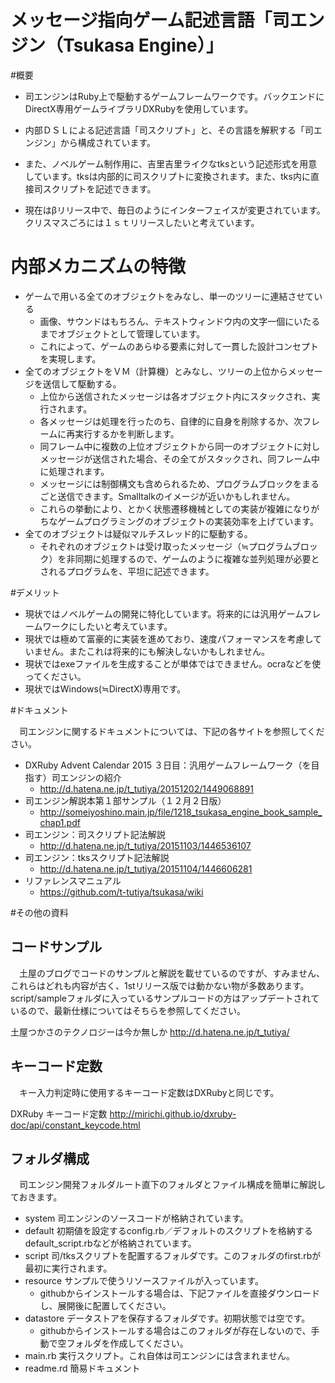 # メッセージ指向ゲーム記述言語「司エンジン（Tsukasa Engine）」

#概要

* 司エンジンはRuby上で駆動するゲームフレームワークです。バックエンドにDirectX専用ゲームライブラリDXRubyを使用しています。
* 内部ＤＳＬによる記述言語「司スクリプト」と、その言語を解釈する「司エンジン」から構成されています。
* また、ノベルゲーム制作用に、吉里吉里ライクなtksという記述形式を用意しています。tksは内部的に司スクリプトに変換されます。また、tks内に直接司スクリプトを記述できます。

* 現在はβリリース中で、毎日のようにインターフェイスが変更されています。クリスマスごろには１ｓｔリリースしたいと考えています。

# 内部メカニズムの特徴

* ゲームで用いる全てのオブジェクトをみなし、単一のツリーに連結させている
    * 画像、サウンドはもちろん、テキストウィンドウ内の文字一個にいたるまでオブジェクトとして管理しています。
    * これによって、ゲームのあらゆる要素に対して一貫した設計コンセプトを実現します。
* 全てのオブジェクトをＶＭ（計算機）とみなし、ツリーの上位からメッセージを送信して駆動する。
    * 上位から送信されたメッセージは各オブジェクト内にスタックされ、実行されます。
    * 各メッセージは処理を行ったのち、自律的に自身を削除するか、次フレームに再実行するかを判断します。
    * 同フレーム中に複数の上位オブジェクトから同一のオブジェクトに対しメッセージが送信された場合、その全てがスタックされ、同フレーム中に処理されます。
    * メッセージには制御構文も含められるため、プログラムブロックをまるごと送信できます。Smalltalkのイメージが近いかもしれません。
    * これらの挙動により、とかく状態遷移機械としての実装が複雑になりがちなゲームプログラミングのオブジェクトの実装効率を上げています。
* 全てのオブジェクトは疑似マルチスレッド的に駆動する。
    * それぞれのオブジェクトは受け取ったメッセージ（≒プログラムブロック）を非同期に処理するので、ゲームのように複雑な並列処理が必要とされるプログラムを、平坦に記述できます。

#デメリット

* 現状ではノベルゲームの開発に特化しています。将来的には汎用ゲームフレームワークにしたいと考えています。
* 現状では極めて富豪的に実装を進めており、速度パフォーマンスを考慮していません。またこれは将来的にも解決しないかもしれません。
* 現状ではexeファイルを生成することが単体ではできません。ocraなどを使ってください。
* 現状ではWindows(≒DirectX)専用です。

#ドキュメント

　司エンジンに関するドキュメントについては、下記の各サイトを参照してください。

* DXRuby Advent Calendar 2015 ３日目：汎用ゲームフレームワーク（を目指す）司エンジンの紹介
    * http://d.hatena.ne.jp/t_tutiya/20151202/1449068891
* 司エンジン解説本第１部サンプル（１２月２日版）
    * http://someiyoshino.main.jp/file/1218_tsukasa_engine_book_sample_chap1.pdf
* 司エンジン：司スクリプト記法解説
    * http://d.hatena.ne.jp/t_tutiya/20151103/1446536107
* 司エンジン：tksスクリプト記法解説
    * http://d.hatena.ne.jp/t_tutiya/20151104/1446606281
* リファレンスマニュアル
    * https://github.com/t-tutiya/tsukasa/wiki

#その他の資料

## コードサンプル
　土屋のブログでコードのサンプルと解説を載せているのですが、すみません、これらはどれも内容が古く、1stリリース版では動かない物が多数あります。script/sampleフォルダに入っているサンプルコードの方はアップデートされているので、最新仕様についてはそちらを参照してください。

土屋つかさのテクノロジーは今か無しか
http://d.hatena.ne.jp/t_tutiya/

## キーコード定数
　キー入力判定時に使用するキーコード定数はDXRubyと同じです。

DXRuby キーコード定数
http://mirichi.github.io/dxruby-doc/api/constant_keycode.html

## フォルダ構成
　司エンジン開発フォルダルート直下のフォルダとファイル構成を簡単に解説しておきます。
* system 司エンジンのソースコードが格納されています。
* default 初期値を設定するconfig.rb／デフォルトのスクリプトを格納するdefault_script.rbなどが格納されています。
* script 司/tksスクリプトを配置するフォルダです。このフォルダのfirst.rbが最初に実行されます。
* resource サンプルで使うリソースファイルが入っています。
    * githubからインストールする場合は、下記ファイルを直接ダウンロードし、展開後に配置してください。
* datastore データストアを保存するフォルダです。初期状態では空です。
    * githubからインストールする場合はこのフォルダが存在しないので、手動で空フォルダを作成してください。
* main.rb 実行スクリプト。これ自体は司エンジンには含まれません。
* readme.rd 簡易ドキュメント
